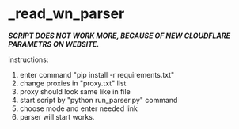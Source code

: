# _read_wn_parser
***SCRIPT DOES NOT WORK MORE, BECAUSE OF NEW CLOUDFLARE
PARAMETRS ON WEBSITE.***

instructions:
1) enter command "pip install -r requirements.txt"
2) change proxies in "proxy.txt" list
3) proxy should look same like in file
4) start script by "python run_parser.py" command
5) choose mode and enter needed link
6) parser will start works.